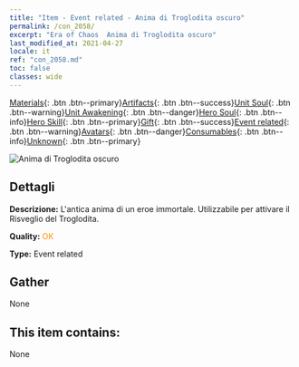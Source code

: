 ```yaml
---
title: "Item - Event related - Anima di Troglodita oscuro"
permalink: /con_2058/
excerpt: "Era of Chaos  Anima di Troglodita oscuro"
last_modified_at: 2021-04-27
locale: it
ref: "con_2058.md"
toc: false
classes: wide
---
```

 [Materials](/ItemsIT/){: .btn .btn--primary}[Artifacts](/ItemsIT/Artifacts/){: .btn .btn--success}[Unit Soul](/ItemsIT/UnitSoul/){: .btn .btn--warning}[Unit Awakening](/ItemsIT/UnitAwakening/){: .btn .btn--danger}[Hero Soul](/ItemsIT/HeroSoul/){: .btn .btn--info}[Hero Skill](/ItemsIT/HeroSkill/){: .btn .btn--primary}[Gift](/ItemsIT/Gift/){: .btn .btn--success}[Event related](/ItemsIT/Events/){: .btn .btn--warning}[Avatars](/ItemsIT/Avatars/){: .btn .btn--danger}[Consumables](/ItemsIT/Consumables/){: .btn .btn--info}[Unknown](/ItemsIT/Unknown/){: .btn .btn--primary}

 ![Anima di Troglodita oscuro](/images/t/juexing_701.jpg)

## Dettagli
 **Descrizione:** L'antica anima di un eroe immortale. Utilizzabile per attivare il Risveglio del Troglodita.

 **Quality:** <span style="color: #FF8C00">OK</span>

 **Type:** Event related

## Gather

  None

## This item contains:

  None

